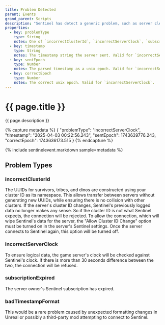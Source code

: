 ```yaml
---
title: Problem Detected
parent: Events
grand_parent: Scripts
description: "Sentinel has detect a generic problem, such as server clock sync problem."
properties:
  - key: problemType
    type: String
    notes: One of `incorrectClusterId`, `incorrectServerClock`, `subscriptionExpired`, or `badTimestampFormat`.
  - key: timestamp
    type: String
    notes: The timestamp string the server sent. Valid for `incorrectServerClock` and `badTimestampFormat`.
  - key: sentEpoch
    type: Number
    notes: The parsed timestamp as a unix epoch. Valid for `incorrectServerClock`.
  - key: correctEpoch
    type: Number
    notes: The correct unix epoch. Valid for `incorrectServerClock`.
---
```

# {{ page.title }}

{{ page.description }}

{% capture metadata %}
{
  "problemType": "incorrectServerClock",
  "timestamp": "2025-04-03 00:22:56.243",
  "sentEpoch": 1743639776.243,
  "correctEpoch": 1743636173.515
}
{% endcapture %}

{% include sentinelevent.markdown sample=metadata %}

## Problem Types

### incorrectClusterId
The UUIDs for survivors, tribes, and dinos are constructed using your cluster ID as its namespace. This allows transfer between servers without generating new UUIDs, while ensuring there is no collision with other clusters. If the server's cluster ID changes, Sentinel's previously logged data no longer makes any sense. So if the cluster ID is not what Sentinel expects, the connection will be rejected. To allow the connection, which will wipe Sentinel's data for the server, the "Allow Cluster ID Change" option must be turned on in the server's Sentinel settings. Once the server connects to Sentinel again, this option will be turned off.

### incorrectServerClock
To ensure logical data, the game server's clock will be checked against Sentinel's clock. If there is more than 30 seconds difference between the two, the connection will be refused.

### subscriptionExpired
The server owner's Sentinel subscription has expired.

### badTimestampFormat
This would be a rare problem caused by unexpected formatting changes in Unreal or possibly a third-party mod attempting to connect to Sentinel.
